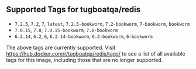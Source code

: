 ## Supported Tags for tugboatqa/redis

* `7.2.5`, `7.2`, `7`, `latest`, `7.2.5-bookworm`, `7.2-bookworm`, `7-bookworm`, `bookworm`
* `7.0.15`, `7.0`, `7.0.15-bookworm`, `7.0-bookworm`
* `6.2.14`, `6.2`, `6`, `6.2.14-bookworm`, `6.2-bookworm`, `6-bookworm`

The above tags are currently supported. Visit https://hub.docker.com/r/tugboatqa/redis/tags/ to see a list of all available tags for this image, including those that are no longer supported.
